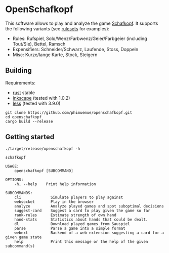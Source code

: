 # OpenSchafkopf

This software allows to play and analyze the game [Schafkopf](https://en.wikipedia.org/wiki/Schafkopf). It supports the following variants (see [rulesets](https://github.com/phimuemue/openschafkopf/tree/main/rulesets) for examples):

* Rules: Rufspiel, Solo/Wenz/Farbwenz/Geier/Farbgeier (including Tout/Sie), Bettel, Ramsch
* Expensifiers: Schneider/Schwarz, Laufende, Stoss, Doppeln
* Misc: Kurze/lange Karte, Stock, Steigern


## Building

Requirements:
* [rust](https://www.rust-lang.org/en-US/install.html) stable
* [inkscape](https://inkscape.org/) (tested with 1.0.2)
* [less](http://lesscss.org/) (tested with 3.9.0)

```
git clone https://github.com/phimuemue/openschafkopf.git
cd openschafkopf
cargo build --release
```

## Getting started

```
./target/release/openschafkopf -h

schafkopf 

USAGE:
    openschafkopf [SUBCOMMAND]

OPTIONS:
    -h, --help    Print help information

SUBCOMMANDS:
    cli             Simulate players to play against
    websocket       Play in the browser
    analyze         Analyze played games and spot suboptimal decisions
    suggest-card    Suggest a card to play given the game so far
    rank-rules      Estimate strength of own hand
    hand-stats      Statistics about hands that could be dealt.
    dl              Download played games from Sauspiel
    parse           Parse a game into a simple format
    webext          Backend of a web-extension suggesting a card for a given game state
    help            Print this message or the help of the given subcommand(s)
```
